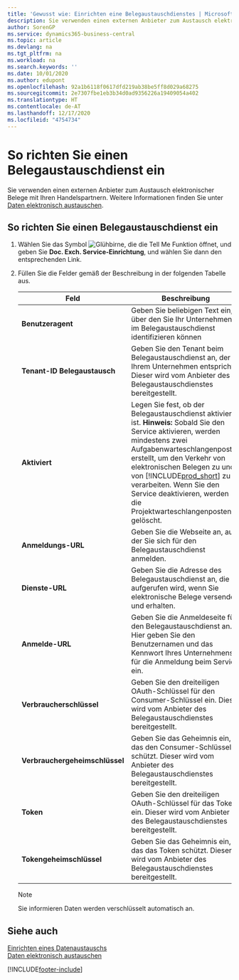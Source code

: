 ```yaml
---
title: 'Gewusst wie: Einrichten eine Belegaustauschdienstes | Microsoft Docs'
description: Sie verwenden einen externen Anbieter zum Austausch elektronischer Belege mit Ihren Handelspartnern.
author: SorenGP
ms.service: dynamics365-business-central
ms.topic: article
ms.devlang: na
ms.tgt_pltfrm: na
ms.workload: na
ms.search.keywords: ''
ms.date: 10/01/2020
ms.author: edupont
ms.openlocfilehash: 92a1b6118f0617dfd219ab38be5ff8d029a68275
ms.sourcegitcommit: 2e7307fbe1eb3b34d0ad9356226a19409054a402
ms.translationtype: HT
ms.contentlocale: de-AT
ms.lasthandoff: 12/17/2020
ms.locfileid: "4754734"
---
```

# <a name="set-up-a-document-exchange-service"></a>So richten Sie einen Belegaustauschdienst ein
Sie verwenden einen externen Anbieter zum Austausch elektronischer Belege mit Ihren Handelspartnern. Weitere Informationen finden Sie unter [Daten elektronisch austauschen](across-data-exchange.md).  

## <a name="to-set-up-a-document-exchange-service"></a>So richten Sie einen Belegaustauschdienst ein  
1. Wählen Sie das Symbol ![Glühbirne, die die Tell Me Funktion öffnet](media/ui-search/search_small.png "Tell Me-Funktion"), und geben Sie **Doc. Exch. Service-Einrichtung**, und wählen Sie dann den entsprechenden Link.  
2. Füllen Sie die Felder gemäß der Beschreibung in der folgenden Tabelle aus.  

    |Feld|Beschreibung|  
    |---------------------------------|---------------------------------------|  
    |**Benutzeragent**|Geben Sie beliebigen Text ein, über den Sie Ihr Unternehmen im Belegaustauschdienst identifizieren können|  
    |**Tenant-ID Belegaustausch**|Geben Sie den Tenant beim Belegaustauschdienst an, der Ihrem Unternehmen entspricht. Dieser wird vom Anbieter des Belegaustauschdienstes bereitgestellt.|  
    |**Aktiviert**|Legen Sie fest, ob der Belegaustauschdienst aktiviert ist. **Hinweis:**  Sobald Sie den Service aktivieren, werden mindestens zwei Aufgabenwarteschlangenposten erstellt, um den Verkehr von elektronischen Belegen zu und von [!INCLUDE[prod_short](includes/prod_short.md)] zu verarbeiten. Wenn Sie den Service deaktivieren, werden die Projektwarteschlangenposten gelöscht.|  
    |**Anmeldungs-URL**|Geben Sie die Webseite an, auf der Sie sich für den Belegaustauschdienst anmelden.|  
    |**Dienste-URL**|Geben Sie die Adresse des Belegaustauschdienst an, die aufgerufen wird, wenn Sie elektronische Belege versenden und erhalten.|  
    |**Anmelde-URL**|Geben Sie die Anmeldeseite für den Belegaustauschdienst an. Hier geben Sie den Benutzernamen und das Kennwort Ihres Unternehmens für die Anmeldung beim Service ein.|  
    |**Verbraucherschlüssel**|Geben Sie den dreiteiligen OAuth-Schlüssel für den Consumer-Schlüssel ein. Dieser wird vom Anbieter des Belegaustauschdienstes bereitgestellt.|  
    |**Verbrauchergeheimschlüssel**|Geben Sie das Geheimnis ein, das den Consumer-Schlüssel schützt. Dieser wird vom Anbieter des Belegaustauschdienstes bereitgestellt.|  
    |**Token**|Geben Sie den dreiteiligen OAuth-Schlüssel für das Token ein. Dieser wird vom Anbieter des Belegaustauschdienstes bereitgestellt.|  
    |**Tokengeheimschlüssel**|Geben Sie das Geheimnis ein, das das Token schützt. Dieser wird vom Anbieter des Belegaustauschdienstes bereitgestellt.|  

    > [!NOTE]  
    > Sie informieren Daten werden verschlüsselt automatisch an.

## <a name="see-also"></a>Siehe auch  
[Einrichten eines Datenaustauschs](across-set-up-data-exchange.md)  
[Daten elektronisch austauschen](across-data-exchange.md)


[!INCLUDE[footer-include](includes/footer-banner.md)]